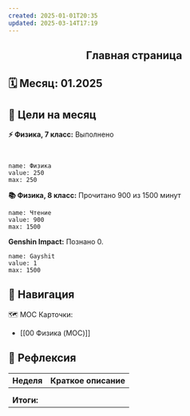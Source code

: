 ```yaml
---
created: 2025-01-01T20:35
updated: 2025-03-14T17:19
---
```

<div style="text-align: center;">  
<h2>Главная страница</h2>  
</div>  

## 🗓️ Месяц: **01.2025**


## 🎯 Цели на месяц

**⚡️ Физика, 7 класс:** Выполнено  
```progressbar

  
name: Физика  
value: 250  
max: 250  
```

**📚 Физика, 8 класс:** Прочитано 900 из 1500 минут  
```progressbar  
name: Чтение  
value: 900  
max: 1500  
```

**Genshin Impact:** Познано 0.  
```progressbar  
name: Gayshit  
value: 1  
max: 1500  
```


## 🧭 Навигация

🗺️ MOC Карточки:
- [[00 Физика (MOC)]]

## 💭 Рефлексия


| Неделя     | Краткое описание |
| ---------- | ---------------- |
|            |                  |
|            |                  |
| **Итоги:** |                  |



